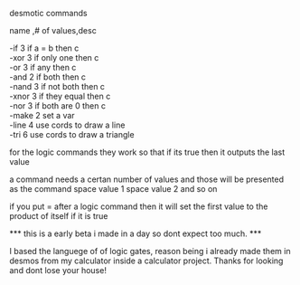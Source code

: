 desmotic commands

name ,# of values,desc                          
                                               
-if        3      if a = b then c              
-xor       3      if only one then c           
-or        3      if any then c                
-and       2      if both then c               
-nand      3      if not both then c           
-xnor      3      if they equal then c         
-nor       3      if both are 0 then c         
-make      2      set a var                    
-line      4      use cords to draw a line     
-tri       6      use cords to draw a triangle 

for the logic commands they work so that if its true then it outputs the last value

a command needs a certan number of values and those will be presented as the command space value 1 space value 2 and so on

if you put = after a logic command then it will set the first value to the product of itself if it is true



***   this is a early beta i made in a day so dont expect too much.   ***



 I based the languege of of logic gates, reason being i already made them in desmos from  my calculator inside a calculator project. 
 Thanks for looking and dont lose your house!
